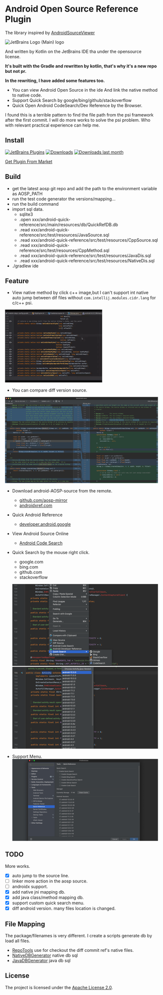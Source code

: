 # Android Open Source Reference Plugin

The library inspired by [AndroidSourceViewer](https://github.com/pengwei1024/AndroidSourceViewer)

![JetBrains Logo (Main) logo](https://resources.jetbrains.com/storage/products/company/brand/logos/jb_beam.svg)

And written by Kotlin on the JetBrains IDE tha under the opensource license.

**It's built with the Gradle and rewritten by kotlin, that's why it's a new repo but not pr.**

**In the rewriting, I have added some features too.**

<!-- Plugin description -->

* You can view Android Open Source in the ide And link the native method to native code.
* Support Quick Search by google/bing/github/stackoverflow
* Quick Open Android CodeSearch/Dev Reference by the Browser.

I found this is a terrible pattern to find the file path from the psi framework after the first commit. I will do more
works to solve the psi problem. Who with relevant practical experience can help me.
<!-- Plugin description end -->

## Install

[![JetBrains Plugins](https://img.shields.io/jetbrains/plugin/v/18369-quick-reference.svg)](https://plugins.jetbrains.com/plugin/18369-quick-reference)
[![Downloads](https://img.shields.io/jetbrains/plugin/d/18369-quick-reference.svg)](https://plugins.jetbrains.com/plugin/18369-quick-reference)
[![Downloads last month](http://phpstorm.espend.de/badge/18369/last-month)](https://plugins.jetbrains.com/plugin/18369-quick-reference)

[Get Plugin From Market](https://plugins.jetbrains.com/plugin/18369-quick-reference/versions/stable/153417)

## Build

* get the latest aosp git repo and add the path to the environment variable as AOSP_PATH
* run the test code generator the versions/mapping...
* run the build command
* import sql data.
  * sqlite3
  * .open xxx/android-quick-reference/src/main/resources/db/QuickRefDB.db
  * .read xxx/android-quick-reference/src/test/resources/JavaSource.sql
  * .read xxx/android-quick-reference/src/test/resources/CppSource.sql
  * .read xxx/android-quick-reference/src/test/resources/CppMethod.sql
  * .read xxx/android-quick-reference/src/test/resources/JavaDis.sql
  * .read xxx/android-quick-reference/src/test/resources/NativeDis.sql
* ./gradlew ide

## Feature

* View native method by click c++ image,but I can't support int native auto jump between dif files
  without `com.intellij.modules.cidr.lang` for c/c++ psi.

![aosp-native](./screenshots/native-linker.gif)

* You can compare diff version source.

![plugin-diff.png](./screenshots/plugin-diff.png)

* Download android-AOSP-source from the remote.
    * [github.com/aosp-mirror](https://github.com/aosp-mirror/platform_frameworks_base)
    * [androidxref.com](http://androidxref.com/)

* Quick Android Reference
    * [developer.android.google](https://developer.android.com/reference)

* View Android Source Online
    * [Android Code Search](https://cs.android.com/)

* Quick Search by the mouse right click.
    * google.com
    * bing.com
    * github.com
    * stackoverflow

  ![plugin-menu2](./screenshots/plugin-menu2.png)
  ![plugin-version](./screenshots/plugin-version.png)

* Support Menu.
  ![plugin-menu1](./screenshots/plugin-menu.png)

## TODO

More works.

- [x] auto jump to the source line.
- [ ] linker more action in the aosp source.
- [ ] androidx support.
- [x] add native jni mapping db.
- [x] add java class/method mapping db.
- [x] support custom quick search menu.
- [x] diff android version. many files location is changed.

## File Mapping

The package/filenames is very different.
I create a scripts generate db by load all files.

* [RepoTools](./src/test/java/com/quickref/plugin/git/RepoTools.kt) use for checkout the diff commit ref's native files.
* [NativeDBGenerator](./src/test/java/com/quickref/plugin/db/NativeDBGenerator.kt) native db sql
* [JavaDBGenerator](./src/test/java/com/quickref/plugin/db/JavaDBGenerator.kt) java db sql

## License

The project is licensed under the [Apache License 2.0](./LICENSE.txt).
